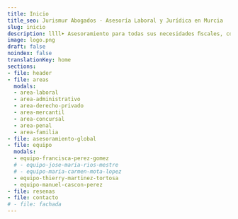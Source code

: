 ```yaml
---
title: Inicio
title_seo: Jurismur Abogados - Asesoría Laboral y Jurídica en Murcia
slug: inicio
description: llll➤ Asesoramiento para todas sus necesidades ﬁscales, contables o jurídicas, ✅ tanto en el ámbito comercial como en el privado.
image: logo.png
draft: false
noindex: false
translationKey: home
sections:
- file: header
- file: areas
  modals:
  - area-laboral
  - area-administrativo
  - area-derecho-privado
  - area-mercantil
  - area-concursal
  - area-penal
  - area-familia
- file: asesoramiento-global
- file: equipo
  modals:
  - equipo-francisca-perez-gomez
  # - equipo-jose-maria-rios-mestre
  # - equipo-maria-carmen-mota-lopez
  - equipo-thierry-martinez-tortosa
  - equipo-manuel-cascon-perez
- file: resenas
- file: contacto
# - file: fachada
---
```

